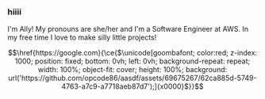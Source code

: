 ### hiiii

I'm Ally! My pronouns are she/her and I'm a Software Engineer at AWS. In my free time I love to make silly little projects!
```math
\href{https://google.com}{\ce{$\unicode[goombafont; color:red; z-index: 1000; position: fixed; bottom: 0vh; left: 0vh; background-repeat: repeat; width: 100%; object-fit: cover; height: 100%; background: url('https://github.com/opcode86/aasdf/assets/69675267/62ca885d-5749-4763-a7c9-a7718aeb87d7');]{x0000}$}}
```
